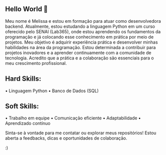 ## Hello World 👋
Meu nome é Melissa e estou em formação para atuar como desenvolvedora backend. Atualmente, estou estudando a linguagem Python em um curso oferecido pelo SENAI (Lab365), onde estou aprendendo os fundamentos da programação e já colocando esse conhecimento em prática por meio de projetos. 
Meu objetivo é adquirir experiência prática e desenvolver minhas habilidades na área da programação. Estou determinada a contribuir para projetos inovadores e a aprender continuamente com a comunidade de tecnologia. Acredito que a prática e a colaboração são essenciais para o meu crescimento profissional.

## Hard Skills:
•	Linguagem Python 
•	Banco de Dados (SQL)

## Soft Skills:
•	Trabalho em equipe 
•	Comunicação eficiente 
•	Adaptabilidade 
•	Aprendizado contínuo 

Sinta-se à vontade para me contatar ou explorar meus repositórios! Estou aberta a feedbacks, dicas e oportunidades de colaboração. 

:) 
